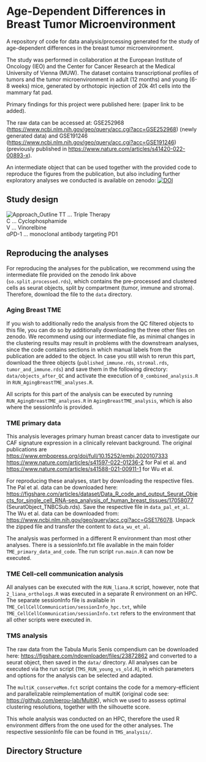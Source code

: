 # Age-Dependent Differences in Breast Tumor Microenvironment
A repository of code for data analysis/processing generated for the study of age-dependent differences in the breast tumor microenvironment.

The study was performed in collaboration at the European Institute of Oncology (IEO) and the Center for Cancer Research at the Medical University of Vienna (MUW). The dataset contains transcriptional profiles of tumors and the tumor microenvironment in adult (12 months) and young (6-8 weeks) mice, generated by orthotopic injection of 20k 4t1 cells into the mammary fat pad.

Primary findings for this project were published here: (paper link to be added).

The raw data can be accessed at: GSE252968 (https://www.ncbi.nlm.nih.gov/geo/query/acc.cgi?acc=GSE252968) (newly generated data) and GSE191246 (https://www.ncbi.nlm.nih.gov/geo/query/acc.cgi?acc=GSE191246) (previously published in https://www.nature.com/articles/s41420-022-00893-x).

An intermediate object that can be used together with the provided code to reproduce the figures from the publication, but also including further exploratory analyses we conducted is available on zenodo: [![DOI](https://zenodo.org/badge/DOI/10.5281/zenodo.13960874.svg)](https://doi.org/10.5281/zenodo.13960874)

## Study design
![Approach_Outline](https://github.com/user-attachments/assets/d7645144-6530-48e8-9066-ed9b60b1a3c4)
TT ... Triple Therapy  
C ... Cyclophosphamide  
V ... Vinorelbine  
αPD-1 ... monoclonal antibody targeting PD1  

## Reproducing the analyses

For reproducing the analyses for the publication, we recommend using the intermediate file provided on the zenodo link above (`so.split.processed.rds`), which contains the pre-processed and clustered cells as seurat objects, split by compartment (tumor, immune and stroma). Therefore, download the file to the `data` directory.

### Aging Breast TME

If you wish to additionally redo the analysis from the QC filtered objects to this file, you can do so by additionally downloading the three other files on zenodo. We recommend using our intermediate file, as minimal changes in the clustering results may result in problems with the downstream analyses, since the code contains sections in which manual labels from the publication are added to the object.
In case you still wish to rerun this part, download the three objects (`published_immune.rds`, `stromal.rds`, `tumor_and_immune.rds`) and save them in the following directory: `data/objects_after_QC` and activate the execution of `0_combined_analysis.R` in `RUN_AgingBreastTME_analyses.R`.

All scripts for this part of the analysis can be executed by running `RUN_AgingBreastTME_analyses.R` in `AgingBreastTME_analysis`, which is also where the sessionInfo is provided.

### TME primary data

This analysis leverages primary human breast cancer data to investigate our CAF signature expression in a clinically relevant background. The original publications are
https://www.embopress.org/doi/full/10.15252/embj.2020107333
https://www.nature.com/articles/s41597-022-01236-2
for Pal et al.
and
https://www.nature.com/articles/s41588-021-00911-1
for Wu et al.

For reproducing these analyses, start by downloading the respective files. The Pal et al. data can be downloaded here: https://figshare.com/articles/dataset/Data_R_code_and_output_Seurat_Objects_for_single_cell_RNA-seq_analysis_of_human_breast_tissues/17058077 (SeuratObject_TNBCSub.rds). Save the respective file in `data_pal_et_al`.
The Wu et al. data can be downloaded from: https://www.ncbi.nlm.nih.gov/geo/query/acc.cgi?acc=GSE176078. Unpack the zipped file and transfer the content to `data_wu_et_al`.

The analysis was performed in a different R environment than most other analyses. There is a sessionInfo.txt file available in the main folder `TME_primary_data_and_code`.
The run script `run.main.R` can now be executed.

### TME Cell-cell communication analysis

All analyses can be executed with the `RUN_liana.R` script, however, note that `2_liana_orthologs.R` was executed in a separate R environment on an HPC. The separate sessionInfo file is available in `TME_CellCellCommunication/sessionInfo_hpc.txt`, while `TME_CellCellCommunication/sessionInfo.txt` refers to the environment that all other scripts were executed in.

### TMS analysis

The raw data from the Tabula Muris Senis compendium can be downloaded here: https://figshare.com/ndownloader/files/23872862 and converted to a seurat object, then saved in the `data/` directory.
All analyses can be executed via the run script (`TMS_RUN_young_vs_old.R`), in which parameters and options for the analysis can be selected and adapted.

The `multiK_conserveMem.fct` script contains the code for a memory-efficient and parallelizable reimplementation of multiK (original code see: https://github.com/perou-lab/MultiK), which we used to assess optimal clustering resolutions, together with the silhouette score.

This whole analysis was conducted on an HPC, therefore the used R environment differs from the one used for the other analyses. The respective sessionInfo file can be found in `TMS_analysis/`.

## Directory Structure
